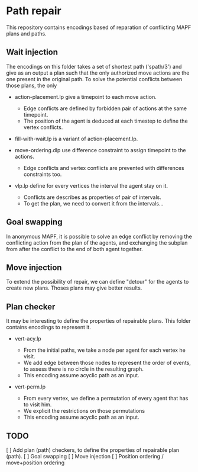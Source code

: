 # Path repair

This repository contains encodings based of reparation of conflicting MAPF plans and paths.

## Wait injection

The encodings on this folder takes a set of shortest path ('spath/3') and give as an output a plan such that the only authorized move actions are the one present in the original path.
To solve the potential conflicts between those plans, the only

* action-placement.lp give a timepoint to each move action.
  - Edge conflicts are defined by forbidden pair of actions at the same timepoint.
  - The position of the agent is deduced at each timestep to define the vertex conflicts.

* fill-with-wait.lp is a variant of action-placement.lp.

* move-ordering.dlp use difference constraint to assign timepoint to the actions.
  - Edge conflicts and vertex conflicts are prevented with differences constraints too.

* vlp.lp define for every vertices the interval the agent stay on it.
  - Conflicts are describes as properties of pair of intervals.
  - To get the plan, we need to convert it from the intervals...

## Goal swapping

In anonymous MAPF, it is possible to solve an edge conflict by removing the conflicting action from the plan of the agents, and exchanging the subplan from after the conflict to the end of both agent together.

## Move injection

To extend the possibility of repair, we can define "detour" for the agents to create new plans.
Thoses plans may give better results.

## Plan checker

It may be interesting to define the properties of repairable plans.
This folder contains encodings to represent it.

* vert-acy.lp
  - From the initial paths, we take a node per agent for each vertex he visit.
  - We add edge between those nodes to represent the order of events, to assess there is no circle in the resulting graph.
  - This encoding assume acyclic path as an input.

* vert-perm.lp
  - From every vertex, we define a permutation of every agent that has to visit him.
  - We explicit the restrictions on those permutations
  - This encoding assume acyclic path as an input.

## TODO
[ ] Add plan (path) checkers, to define the properties of repairable plan (path).
[ ] Goal swapping
[ ] Move injection
[ ] Position ordering / move+position ordering
